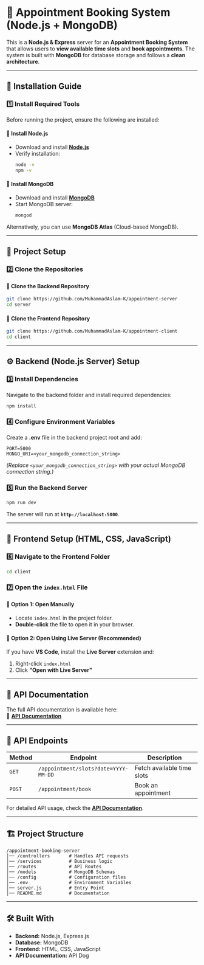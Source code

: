 
# 🏥 Appointment Booking System (Node.js + MongoDB)

This is a **Node.js & Express** server for an **Appointment Booking System** that allows users to **view available time slots** and **book appointments**. The system is built with **MongoDB** for database storage and follows a **clean architecture**.

---

## 📌 **Installation Guide**

### **1️⃣ Install Required Tools**
Before running the project, ensure the following are installed:

#### **🔹 Install Node.js**
- Download and install **[Node.js](https://nodejs.org/)**
- Verify installation:
  ```bash
  node -v
  npm -v
  ```

#### **🔹 Install MongoDB**
- Download and install **[MongoDB](https://www.mongodb.com/try/download/community)**
- Start MongoDB server:
  ```bash
  mongod
  ```

Alternatively, you can use **MongoDB Atlas** (Cloud-based MongoDB).

---

## 🚀 **Project Setup**
### **2️⃣ Clone the Repositories**

#### **🔹 Clone the Backend Repository**
```bash
git clone https://github.com/MuhammadAslam-K/appointment-server
cd server
```

#### **🔹 Clone the Frontend Repository**
```bash
git clone https://github.com/MuhammadAslam-K/appointment-client
cd client
```

---

## ⚙️ **Backend (Node.js Server) Setup**
### **3️⃣ Install Dependencies**
Navigate to the backend folder and install required dependencies:
```bash
npm install
```

### **4️⃣ Configure Environment Variables**
Create a **.env** file in the backend project root and add:
```
PORT=5000
MONGO_URI=<your_mongodb_connection_string>
```
*(Replace `<your_mongodb_connection_string>` with your actual MongoDB connection string.)*

### **5️⃣ Run the Backend Server**
```bash
npm run dev
```
The server will run at **`http://localhost:5000`**.

---

## 🎨 **Frontend Setup (HTML, CSS, JavaScript)**
### **6️⃣ Navigate to the Frontend Folder**
```bash
cd client
```

### **7️⃣ Open the `index.html` File**
#### **🔹 Option 1: Open Manually**
- Locate `index.html` in the project folder.
- **Double-click** the file to open it in your browser.

#### **🔹 Option 2: Open Using Live Server (Recommended)**
If you have **VS Code**, install the **Live Server** extension and:
1. Right-click `index.html`
2. Click **"Open with Live Server"**

---

## 📡 **API Documentation**
The full API documentation is available here:  
🔗 **[API Documentation](https://www.apidog.com/apidoc/shared-0d1e1cf3-6bf9-4346-ae3f-51a884c89a02/book-an-appointment-by-date-and-time-14653784e0)**  

---

## 📝 **API Endpoints**
| Method | Endpoint                          | Description                     |
|--------|-----------------------------------|---------------------------------|
| `GET`  | `/appointment/slots?date=YYYY-MM-DD` | Fetch available time slots      |
| `POST` | `/appointment/book`         | Book an appointment            |

For detailed API usage, check the **[API Documentation](https://www.apidog.com/apidoc/shared-0d1e1cf3-6bf9-4346-ae3f-51a884c89a02/book-an-appointment-by-date-and-time-14653784e0)**.

---

## 🏗 **Project Structure**
```
/appointment-booking-server
│── /controllers       # Handles API requests
│── /services          # Business logic
│── /routes            # API Routes
│── /models            # MongoDB Schemas
│── /config            # Configuration files
│── .env               # Environment Variables
│── server.js          # Entry Point
│── README.md          # Documentation
```

---

## 🛠 **Built With**
- **Backend:** Node.js, Express.js  
- **Database:** MongoDB  
- **Frontend:** HTML, CSS, JavaScript  
- **API Documentation:** API Dog  

```
